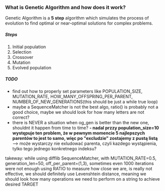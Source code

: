 ### What is Genetic Algorithm and how does it work?

Genetic Algorithm is a **5 step** algorithm which simulates the process of evolution to find optimal or near-optimal solutions for complex problems.

##### Steps
1. Initial population
2. Selection
3. Crossover
4. Mutation
5. Evolved population




##### TODO
- find out how to properly set parameters like POPULATION_SIZE, MUTATION_RATE, HOW_MANY_OFFSPRING_PER_PARENT, NUMBER_OF_NEW_GENERATIONS(this should be just a while true loop)
- maybe a SequenceMatcher is not the best algo, ratio() is probably not a good choice, maybe we should look for how many letters are not correct?
- there is NEVER a situation when og_gen is better than the new one, shouldnt it happen from time to time?
**- nadal przzy population_size=10 występuje ten problem, że w pewnym momencie 5 najlepszych parentów to jest to samo, więc po "excludzie" zostajemy z pustą listą** --> może wystarczy nie exludować parenta, czyli kazdego wystąpienia, tylko tego jednego konkretnego indeksu? 




takeway:
while using difflib SequenceMatcher, with MUTATION_RATE=0.5, generation_len=50, off_per_parent=(1,3), sometimes even
1000 iterations were not enough
using RATIO to measure how close we are, is really not effective, we should definitely use Levenshtein distance, meaning we should look how many operations we need to perform on a string to achieve desired TARGET